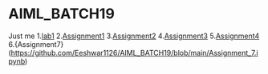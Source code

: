 # AIML_BATCH19
Just me
1.[lab1](https://github.com/Eeshwar1126/AIML_BATCH19/blob/main/sample1.ipynb)
2.[Assignment1](https://github.com/Eeshwar1126/AIML_BATCH19/blob/main/Assignment_1.ipynb)
3.[Assignment2](https://github.com/Eeshwar1126/AIML_BATCH19/blob/main/Assignment_2.ipynb)
4.[Assignment3](https://github.com/Eeshwar1126/AIML_BATCH19/blob/main/Assignment3.ipynb)
5.[Assignment4](https://github.com/Eeshwar1126/AIML_BATCH19/blob/main/AIML_Assignment_4.ipynb)
6.{Assignment7}(https://github.com/Eeshwar1126/AIML_BATCH19/blob/main/Assignment_7.ipynb)














